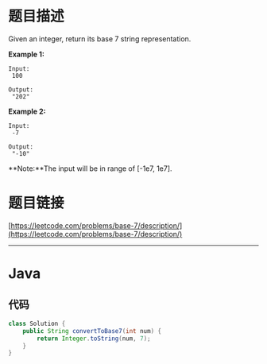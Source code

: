 # 题目描述

Given an integer, return its base 7 string representation.

**Example 1:**  


```
Input:
 100

Output:
 "202"

```



**Example 2:**  


```
Input:
 -7

Output:
 "-10"

```



**Note:**The input will be in range of \[-1e7, 1e7\].

# 题目链接

[https://leetcode.com/problems/base-7/description/](https://leetcode.com/problems/base-7/description/)

---

# Java

## 代码

```java
class Solution {
    public String convertToBase7(int num) {
        return Integer.toString(num, 7);
    }
}
```



